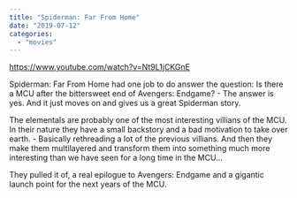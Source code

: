 ```yaml
---
title: "Spiderman: Far From Home"
date: "2019-07-12"
categories: 
  - "movies"
---
```


https://www.youtube.com/watch?v=Nt9L1jCKGnE

Spiderman: Far From Home had one job to do answer the question: Is there a MCU after the bittersweet end of Avengers: Endgame? - The answer is yes. And it just moves on and gives us a great Spiderman story.

The elementals are probably one of the most interesting villians of the MCU. In their nature they have a small backstory and a bad motivation to take over earth. - Basically rethreading a lot of the previous villians. And then they make them multilayered and transform them into something much more interesting than we have seen for a long time in the MCU...

They pulled it of, a real epilogue to Avengers: Endgame and a gigantic launch point for the next years of the MCU.
